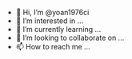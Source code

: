- 👋 Hi, I’m @yoan1976ci
- 👀 I’m interested in ...
- 🌱 I’m currently learning ...
- 💞️ I’m looking to collaborate on ...
- 📫 How to reach me ...

<!---
yoan1976ci/yoan1976ci is a ✨ special ✨ repository because its `README.md` (this file) appears on your GitHub profile.
You can click the Preview link to take a look at your changes.
--->
